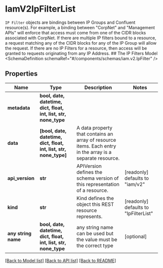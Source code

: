 # IamV2IpFilterList

`IP Filter` objects are bindings between IP Groups and Confluent resource(s). For example, a binding between \"CorpNet\" and \"Management APIs\" will enforce that access must come from one of the CIDR blocks associated with CorpNet. If there are multiple IP filters bound to a resource, a request matching any of the CIDR blocks for any of the IP Group will allow the request. If there are no IP Filters for a resource, then access will be granted to requests originating from any IP Address.   ## The IP Filters Model <SchemaDefinition schemaRef=\"#/components/schemas/iam.v2.IpFilter\" />

## Properties
Name | Type | Description | Notes
------------ | ------------- | ------------- | -------------
**metadata** | **bool, date, datetime, dict, float, int, list, str, none_type** |  | 
**data** | **[bool, date, datetime, dict, float, int, list, str, none_type]** | A data property that contains an array of resource items. Each entry in the array is a separate resource. | 
**api_version** | **str** | APIVersion defines the schema version of this representation of a resource. | [readonly] defaults to "iam/v2"
**kind** | **str** | Kind defines the object this REST resource represents. | [readonly] defaults to "IpFilterList"
**any string name** | **bool, date, datetime, dict, float, int, list, str, none_type** | any string name can be used but the value must be the correct type | [optional]

[[Back to Model list]](../README.md#documentation-for-models) [[Back to API list]](../README.md#documentation-for-api-endpoints) [[Back to README]](../README.md)


